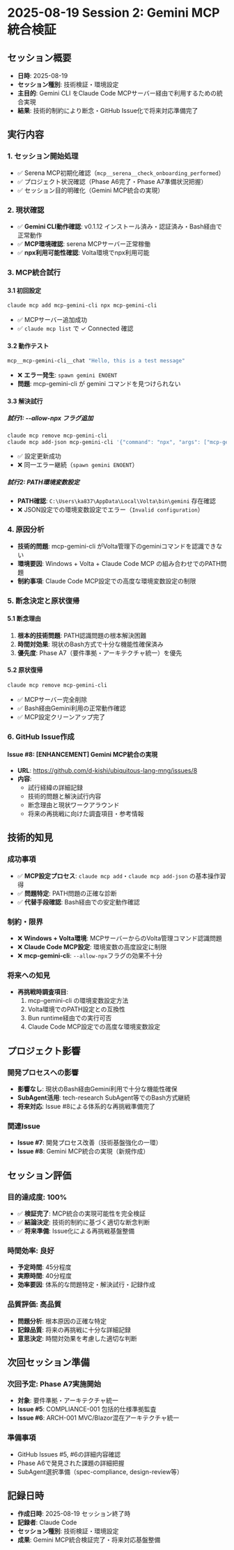 # 2025-08-19 Session 2: Gemini MCP統合検証

## セッション概要
- **日時**: 2025-08-19
- **セッション種別**: 技術検証・環境設定
- **主目的**: Gemini CLI をClaude Code MCPサーバー経由で利用するための統合実現
- **結果**: 技術的制約により断念・GitHub Issue化で将来対応準備完了

## 実行内容

### 1. セッション開始処理
- ✅ Serena MCP初期化確認（`mcp__serena__check_onboarding_performed`）
- ✅ プロジェクト状況確認（Phase A6完了・Phase A7準備状況把握）
- ✅ セッション目的明確化（Gemini MCP統合の実現）

### 2. 現状確認
- ✅ **Gemini CLI動作確認**: v0.1.12 インストール済み・認証済み・Bash経由で正常動作
- ✅ **MCP環境確認**: serena MCPサーバー正常稼働
- ✅ **npx利用可能性確認**: Volta環境でnpx利用可能

### 3. MCP統合試行

#### 3.1 初回設定
```bash
claude mcp add mcp-gemini-cli npx mcp-gemini-cli
```
- ✅ MCPサーバー追加成功
- ✅ `claude mcp list` で ✓ Connected 確認

#### 3.2 動作テスト
```bash
mcp__mcp-gemini-cli__chat "Hello, this is a test message"
```
- ❌ **エラー発生**: `spawn gemini ENOENT`
- **問題**: mcp-gemini-cli が gemini コマンドを見つけられない

#### 3.3 解決試行

##### 試行1: --allow-npx フラグ追加
```bash
claude mcp remove mcp-gemini-cli
claude mcp add-json mcp-gemini-cli '{"command": "npx", "args": ["mcp-gemini-cli", "--allow-npx"]}'
```
- ✅ 設定更新成功
- ❌ 同一エラー継続（`spawn gemini ENOENT`）

##### 試行2: PATH環境変数設定
- **PATH確認**: `C:\Users\ka837\AppData\Local\Volta\bin\gemini` 存在確認
- ❌ JSON設定での環境変数設定でエラー（`Invalid configuration`）

### 4. 原因分析
- **技術的問題**: mcp-gemini-cli がVolta管理下のgeminiコマンドを認識できない
- **環境要因**: Windows + Volta + Claude Code MCP の組み合わせでのPATH問題
- **制約事項**: Claude Code MCP設定での高度な環境変数設定の制限

### 5. 断念決定と原状復帰

#### 5.1 断念理由
1. **根本的技術問題**: PATH認識問題の根本解決困難
2. **時間対効果**: 現状のBash方式で十分な機能性確保済み
3. **優先度**: Phase A7（要件準拠・アーキテクチャ統一）を優先

#### 5.2 原状復帰
```bash
claude mcp remove mcp-gemini-cli
```
- ✅ MCPサーバー完全削除
- ✅ Bash経由Gemini利用の正常動作確認
- ✅ MCP設定クリーンアップ完了

### 6. GitHub Issue作成

#### Issue #8: [ENHANCEMENT] Gemini MCP統合の実現
- **URL**: https://github.com/d-kishi/ubiquitous-lang-mng/issues/8
- **内容**: 
  - 試行経緯の詳細記録
  - 技術的問題と解決試行内容
  - 断念理由と現状ワークアラウンド
  - 将来の再挑戦に向けた調査項目・参考情報

## 技術的知見

### 成功事項
- ✅ **MCP設定プロセス**: `claude mcp add`・`claude mcp add-json` の基本操作習得
- ✅ **問題特定**: PATH問題の正確な診断
- ✅ **代替手段確認**: Bash経由での安定動作確認

### 制約・限界
- ❌ **Windows + Volta環境**: MCPサーバーからのVolta管理コマンド認識問題
- ❌ **Claude Code MCP設定**: 環境変数の高度設定に制限
- ❌ **mcp-gemini-cli**: `--allow-npx`フラグの効果不十分

### 将来への知見
- **再挑戦時調査項目**:
  1. mcp-gemini-cli の環境変数設定方法
  2. Volta環境でのPATH設定との互換性  
  3. Bun runtime経由での実行可否
  4. Claude Code MCP設定での高度な環境変数設定

## プロジェクト影響

### 開発プロセスへの影響
- **影響なし**: 現状のBash経由Gemini利用で十分な機能性確保
- **SubAgent活用**: tech-research SubAgent等でのBash方式継続
- **将来対応**: Issue #8による体系的な再挑戦準備完了

### 関連Issue
- **Issue #7**: 開発プロセス改善（技術基盤強化の一環）
- **Issue #8**: Gemini MCP統合の実現（新規作成）

## セッション評価

### 目的達成度: 100%
- ✅ **検証完了**: MCP統合の実現可能性を完全検証
- ✅ **結論決定**: 技術的制約に基づく適切な断念判断
- ✅ **将来準備**: Issue化による再挑戦基盤整備

### 時間効率: 良好
- **予定時間**: 45分程度
- **実際時間**: 40分程度  
- **効率要因**: 体系的な問題特定・解決試行・記録作成

### 品質評価: 高品質
- **問題分析**: 根本原因の正確な特定
- **記録品質**: 将来の再挑戦に十分な詳細記録
- **意思決定**: 時間対効果を考慮した適切な判断

## 次回セッション準備

### 次回予定: Phase A7実施開始
- **対象**: 要件準拠・アーキテクチャ統一
- **Issue #5**: COMPLIANCE-001 包括的仕様準拠監査
- **Issue #6**: ARCH-001 MVC/Blazor混在アーキテクチャ統一

### 準備事項
- GitHub Issues #5, #6の詳細内容確認
- Phase A6で発見された課題の詳細把握
- SubAgent選択準備（spec-compliance, design-review等）

## 記録日時
- **作成日時**: 2025-08-19 セッション終了時
- **記録者**: Claude Code
- **セッション種別**: 技術検証・環境設定
- **成果**: Gemini MCP統合検証完了・将来対応基盤整備